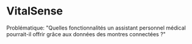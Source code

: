 # VitalSense
Problématique: "Quelles fonctionnalités un assistant personnel médical pourrait-il offrir grâce aux données des montres connectées ?"

